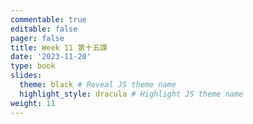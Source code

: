 ```yaml
---
commentable: true
editable: false
pager: false
title: Week 11 第十五課
date: '2023-11-20'
type: book
slides:
  theme: black # Reveal JS theme name
  highlight_style: dracula # Highlight JS theme name
weight: 11
---
```

